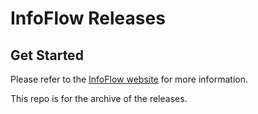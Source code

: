 # InfoFlow Releases

## Get Started

Please refer to the [InfoFlow website](https://www.infoflow.app) for more information.

This repo is for the archive of the releases.

